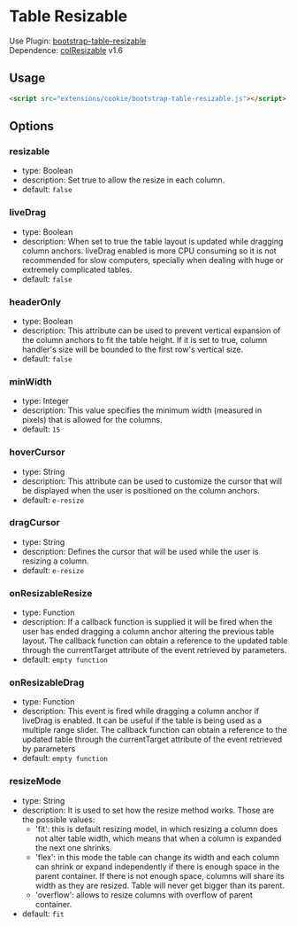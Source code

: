 # Table Resizable

Use Plugin: [bootstrap-table-resizable](https://github.com/wenzhixin/bootstrap-table/tree/master/src/extensions/resizable) </br>
Dependence: [colResizable](https://github.com/alvaro-prieto/colResizable) v1.6

## Usage

```html
<script src="extensions/cookie/bootstrap-table-resizable.js"></script>
```

## Options

### resizable

* type: Boolean
* description: Set true to allow the resize in each column.
* default: `false`

### liveDrag

* type: Boolean
* description: When set to true the table layout is updated while dragging column anchors. liveDrag enabled is more CPU consuming so it is not recommended for slow computers, specially when dealing with huge or extremely complicated tables.
* default: `false`

### headerOnly

* type: Boolean
* description: This attribute can be used to prevent vertical expansion of the column anchors to fit the table height. If it is set to true, column handler's size will be bounded to the first row's vertical size.
* default: `false`

### minWidth

* type: Integer
* description: This value specifies the minimum width (measured in pixels) that is allowed for the columns.
* default: `15`

### hoverCursor

* type: String
* description: This attribute can be used to customize the cursor that will be displayed when the user is positioned on the column anchors.
* default: `e-resize`

### dragCursor

* type: String
* description: Defines the cursor that will be used while the user is resizing a column.
* default: `e-resize`

### onResizableResize

* type: Function
* description: If a callback function is supplied it will be fired when the user has ended dragging a column anchor altering the previous table layout. The callback function can obtain a reference to the updated table through the currentTarget attribute of the event retrieved by parameters.
* default: `empty function`

### onResizableDrag

* type: Function
* description: This event is fired while dragging a column anchor if liveDrag is enabled. It can be useful if the table is being used as a multiple range slider. The callback function can obtain a reference to the updated table through the currentTarget attribute of the event retrieved by parameters
* default: `empty function`


### resizeMode

* type: String
* description: It is used to set how the resize method works. Those are the possible values:
  * 'fit': this is default resizing model, in which resizing a column does not alter table width, which means that when a column is expanded the next one shrinks.
  * 'flex': in this mode the table can change its width and each column can shrink or expand independently if there is enough space in the parent container. If there is not enough space, columns will share its width as they are resized. Table will never get bigger than its parent.
  * 'overflow': allows to resize columns with overflow of parent container.
* default: `fit`

